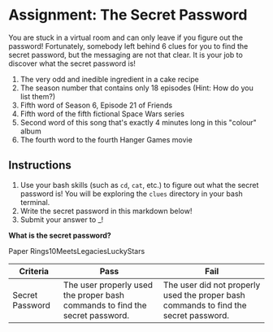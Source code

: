 # Assignment: The Secret Password

You are stuck in a virtual room and can only leave if you figure out the password! Fortunately, somebody left behind 6 clues for you to find the secret password, but the messaging are not that clear. It is your job to discover what the secret password is!

1. The very odd and inedible ingredient in a cake recipe
2. The season number that contains only 18 episodes (Hint: How do you list them?)
3. Fifth word of Season 6, Episode 21 of Friends
4. Fifth word of the fifth fictional Space Wars series
5. Second word of this song that's exactly 4 minutes long in this "colour" album
6. The fourth word to the fourth Hanger Games movie

## Instructions
1. Use your bash skills (such as `cd`, `cat`, etc.) to figure out what the secret password is! You will be exploring the `clues` directory in your bash terminal.
2. Write the secret password in this markdown below!
3. Submit your answer to _!

**What is the secret password?**
<!-- Your answer here -->
Paper Rings10MeetsLegaciesLuckyStars



|Criteria|Pass|Fail|
|---|---|---|
|Secret Password|The user properly used the proper bash commands to find the secret password.|The user did not properly used the proper bash commands to find the secret password.|
